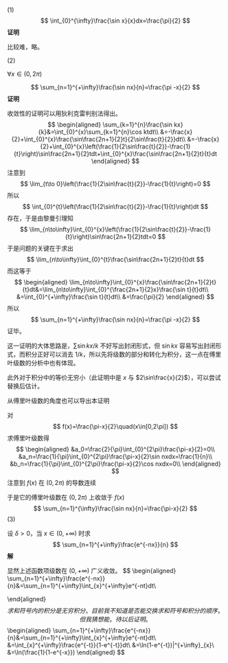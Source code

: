 $(1)$
$$
\int_{0}^{\infty}\frac{\sin x}{x}dx=\frac{\pi}{2}
$$
**证明**

比较难，略。



$(2)$

$\forall x\in(0,2\pi)$


$$
\sum_{n=1}^{+\infty}\frac{\sin nx}{n}=\frac{\pi -x}{2}
$$
**证明**

收敛性的证明可以用狄利克雷判别法得出。
$$
\begin{aligned}
\sum_{k=1}^{n}\frac{\sin kx}{k}&=\int_{0}^{x}\sum_{k=1}^{n}\cos ktdt\\
&=-\frac{x}{2}+\int_{0}^{x}\frac{\sin\frac{2n+1}{2}t}{2\sin\frac{t}{2}}dt\\
&=-\frac{x}{2}+\int_{0}^{x}\left(\frac{1}{2\sin\frac{t}{2}}-\frac{1}{t}\right)\sin\frac{2n+1}{2}tdt+\int_{0}^{x}\frac{\sin\frac{2n+1}{2}t}{t}dt
\end{aligned}
$$
注意到
$$
\lim_{t\to 0}\left(\frac{1}{2\sin\frac{t}{2}}-\frac{1}{t}\right)=0
$$
所以
$$
\int_{0}^{t}\left(\frac{1}{2\sin\frac{t}{2}}-\frac{1}{t}\right)dt
$$
存在，于是由黎曼引理知
$$
\lim_{n\to\infty}\int_{0}^{x}\left(\frac{1}{2\sin\frac{t}{2}}-\frac{1}{t}\right)\sin\frac{2n+1}{2}tdt=0
$$
于是问题的关键在于求出
$$
\lim_{n\to\infty}\int_{0}^{t}\frac{\sin\frac{2n+1}{2}t}{t}dt
$$
而这等于
$$
\begin{aligned}
\lim_{n\to\infty}\int_{0}^{x}\frac{\sin\frac{2n+1}{2}t}{t}dt&=\lim_{n\to\infty}\int_{0}^{\frac{2n+1}{2}x}\frac{\sin t}{t}dt\\
&=\int_{0}^{+\infty}\frac{\sin t}{t}dt\\
&=\frac{\pi}{2}
\end{aligned}
$$
所以
$$
\sum_{n=1}^{+\infty}\frac{\sin nx}{n}=\frac{\pi -x}{2}
$$
证毕。

这一证明的大体思路是，$\sum\sin kx/k$ 不好写出封闭形式，但 $\sin kx$ 容易写出封闭形式，而积分正好可以消去 $1/k$，所以先将级数的部分和转化为积分，这一点在傅里叶级数的分析中也有体现。

此外对于积分中的等价无穷小（此证明中是 $x$ 与 $2\sin\frac{x}{2}$），可以尝试替换后估计。

从傅里叶级数的角度也可以导出本证明

对
$$
f(x)=\frac{\pi-x}{2}\quad(x\in[0,2\pi])
$$
求傅里叶级数得
$$
\begin{aligned}
&a_0=\frac{2}{\pi}\int_{0}^{2\pi}\frac{\pi-x}{2}=0\\
&a_n=\frac{1}{\pi}\int_{0}^{2\pi}\frac{\pi-x}{2}\sin nxdx=\frac{1}{n}\\
&b_n=\frac{1}{\pi}\int_{0}^{2\pi}\frac{\pi-x}{2}\cos nxdx=0\\
\end{aligned}
$$
注意到 $f(x)$ 在 $(0,2\pi)$ 的导数连续

于是它的傅里叶级数在 $(0,2\pi)$ 上收敛于 $f(x)$
$$
\sum_{n=1}^{\infty}\frac{\sin nx}{n}=\frac{\pi-x}{2}
$$
 $(3)$

设 $\delta > 0$，当 $x\in(0, +\infty)$ 时求
$$
\sum_{n=1}^{+\infty}\frac{e^{-nx}}{n}
$$
**解**

显然上述函数项级数在 $(0,+\infty)$ 广义收敛。
$$
\begin{aligned}
\sum_{n=1}^{+\infty}\frac{e^{-nx}}{n}&=\sum_{n=1}^{+\infty}\int_{x}^{+\infty}e^{-nt}dt\\

\end{aligned}
$$
求和符号内的积分是无穷积分，目前我不知道是否能交换求和符号和积分的顺序，但我猜想能，待以后证明。
$$
\begin{aligned}
\sum_{n=1}^{+\infty}\frac{e^{-nx}}{n}&=\sum_{n=1}^{+\infty}\int_{x}^{+\infty}e^{-nt}dt\\
&=\int_{x}^{+\infty}\frac{e^{-t}}{1-e^{-t}}dt\\
&=\ln(1-e^{-t})|^{+\infty}_{x}\\
&=\ln(\frac{1}{1-e^{-x}})
\end{aligned}
$$
















 
























